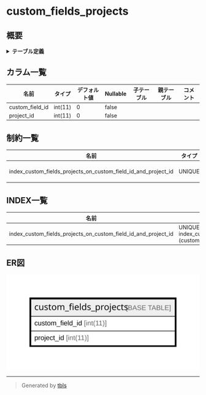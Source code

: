 # custom_fields_projects

## 概要

<details>
<summary><strong>テーブル定義</strong></summary>

```sql
CREATE TABLE `custom_fields_projects` (
  `custom_field_id` int(11) NOT NULL DEFAULT '0',
  `project_id` int(11) NOT NULL DEFAULT '0',
  UNIQUE KEY `index_custom_fields_projects_on_custom_field_id_and_project_id` (`custom_field_id`,`project_id`)
) ENGINE=InnoDB DEFAULT CHARSET=utf8
```

</details>

## カラム一覧

| 名前              | タイプ     | デフォルト値       | Nullable | 子テーブル      | 親テーブル      | コメント     |
| --------------- | ------- | ------------ | -------- | ---------- | ---------- | -------- |
| custom_field_id | int(11) | 0            | false    |            |            |          |
| project_id      | int(11) | 0            | false    |            |            |          |

## 制約一覧

| 名前                                                             | タイプ    | 定義                                                                                                      |
| -------------------------------------------------------------- | ------ | ------------------------------------------------------------------------------------------------------- |
| index_custom_fields_projects_on_custom_field_id_and_project_id | UNIQUE | UNIQUE KEY index_custom_fields_projects_on_custom_field_id_and_project_id (custom_field_id, project_id) |

## INDEX一覧

| 名前                                                             | 定義                                                                                                                  |
| -------------------------------------------------------------- | ------------------------------------------------------------------------------------------------------------------- |
| index_custom_fields_projects_on_custom_field_id_and_project_id | UNIQUE KEY index_custom_fields_projects_on_custom_field_id_and_project_id (custom_field_id, project_id) USING BTREE |

## ER図

![er](custom_fields_projects.svg)

---

> Generated by [tbls](https://github.com/k1LoW/tbls)
